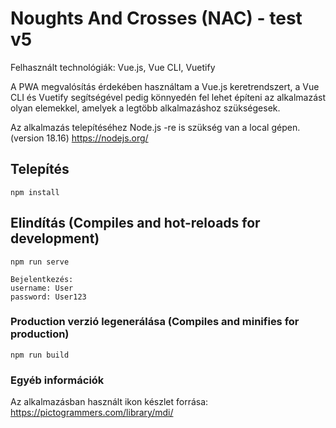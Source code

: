 # Noughts And Crosses (NAC) - test v5
Felhasznált technológiák: Vue.js, Vue CLI, Vuetify

A PWA megvalósítás érdekében használtam a Vue.js keretrendszert, 
a Vue CLI és Vuetify segítségével pedig könnyedén fel lehet építeni az alkalmazást olyan elemekkel, amelyek a legtöbb alkalmazáshoz szükségesek.

Az alkalmazás telepítéséhez Node.js -re is szükség van a local gépen. (version 18.16)
https://nodejs.org/

## Telepítés
```
npm install
```

## Elindítás (Compiles and hot-reloads for development)
```
npm run serve
```

```
Bejelentkezés:
username: User
password: User123
```

### Production verzió legenerálása (Compiles and minifies for production)
```
npm run build
```

### Egyéb információk
Az alkalmazásban használt ikon készlet forrása:
https://pictogrammers.com/library/mdi/